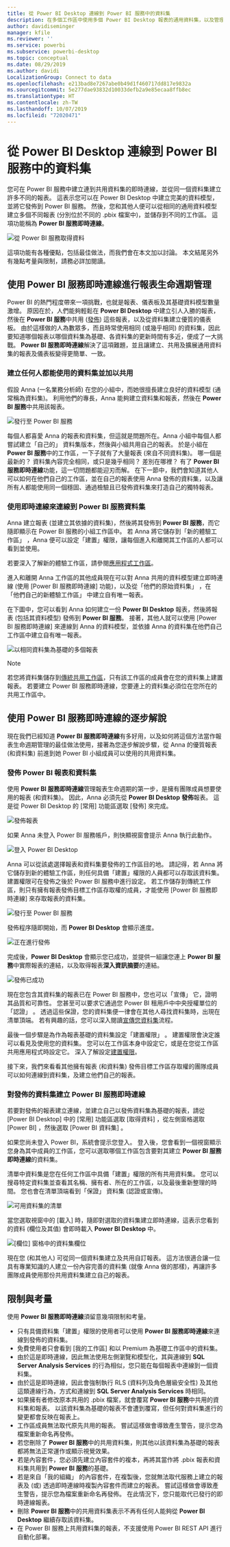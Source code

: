 ```yaml
---
title: 從 Power BI Desktop 連線到 Power BI 服務中的資料集
description: 在多個工作區中使用多個 Power BI Desktop 報表的通用資料集，以及管理報表生命週期
author: davidiseminger
manager: kfile
ms.reviewer: ''
ms.service: powerbi
ms.subservice: powerbi-desktop
ms.topic: conceptual
ms.date: 08/29/2019
ms.author: davidi
LocalizationGroup: Connect to data
ms.openlocfilehash: e213bad8e7267abe0b49d1f460717dd817e9832a
ms.sourcegitcommit: 5e277dae93832d10033defb2a9e85ecaa8ffb8ec
ms.translationtype: HT
ms.contentlocale: zh-TW
ms.lasthandoff: 10/07/2019
ms.locfileid: "72020471"
---
```

# <a name="connect-to-datasets-in-the-power-bi-service-from-power-bi-desktop"></a>從 Power BI Desktop 連線到 Power BI 服務中的資料集
您可在 Power BI 服務中建立連到共用資料集的即時連線，並從同一個資料集建立許多不同的報表。 這表示您可以在 Power BI Desktop 中建立完美的資料模型，並將它發佈到 Power BI 服務。 然後，您和其他人便可以從相同的通用資料模型建立多個不同報表 (分別位於不同的 .pbix 檔案中)，並儲存到不同的工作區。 這項功能稱為 **Power BI 服務即時連線**。

![從 Power BI 服務取得資料](media/desktop-report-lifecycle-datasets/report-lifecycle_01.png)

這項功能有各種優點，包括最佳做法，而我們會在本文加以討論。 本文結尾另外有幾點考量與限制，請務必詳加閱讀。

## <a name="using-a-power-bi-service-live-connection-for-report-lifecycle-management"></a>使用 Power BI 服務即時連線進行報表生命週期管理
Power BI 的熱門程度帶來一項挑戰，也就是報表、儀表板及其基礎資料模型數量激增。 原因在於，人們能夠輕鬆在 **Power BI Desktop** 中建立引人入勝的報表，然後在 **Power BI 服務**中共用 ([發佈](desktop-upload-desktop-files.md)) 這些報表，以及從資料集建立優質的儀表板。 由於這樣做的人為數眾多，而且時常使用相同 (或幾乎相同) 的資料集，因此要知道哪個報表以哪個資料集為基礎、各資料集的更新時間有多近，便成了一大挑戰。 **Power BI 服務即時連線**解決了這項難題，並且讓建立、共用及擴展通用資料集的報表及儀表板變得更簡單、一致。

### <a name="create-a-dataset-everyone-can-use-then-share-it"></a>建立任何人都能使用的資料集並加以共用
假設 Anna (一名業務分析師) 在您的小組中，而她很擅長建立良好的資料模型 (通常稱為資料集)。 利用他們的專長，Anna 能夠建立資料集和報表，然後在 **Power BI 服務**中共用該報表。

![發行至 Power BI 服務](media/desktop-report-lifecycle-datasets/report-lifecycle_02a.png)

每個人都喜愛 Anna 的報表和資料集，但這就是問題所在。Anna 小組中每個人都嘗試建立「自己的」  資料集版本，然後與小組共用自己的報表。 於是小組在 **Power BI 服務**中的工作區，一下子就有了大量報表 (來自不同資料集)。 哪一個是最新的？ 資料集內容完全相同，或只是幾乎相同？ 差別在哪裡？ 有了 **Power BI 服務即時連線**功能，這一切問題都能迎刃而解。 在下一節中，我們會知道其他人可以如何在他們自己的工作區，並在自己的報表使用 Anna 發佈的資料集，以及讓所有人都能使用同一個穩固、通過檢驗且已發佈資料集來打造自己的獨特報表。

### <a name="connect-to-a-power-bi-service-dataset-using-a-live-connection"></a>使用即時連線來連線到 Power BI 服務資料集
Anna 建立報表 (並建立其依據的資料集)，然後將其發佈到 **Power BI 服務**，而它隨即顯示在 Power BI 服務的小組工作區中。 若 Anna 將它儲存到「新的體驗工作區」  ，Anna 便可以設定「建置」權限，讓每個進入和離開其工作區的人都可以看到並使用。

若要深入了解新的體驗工作區，請參閱[應用程式工作區](service-new-workspaces.md)。

進入和離開 Anna 工作區的其他成員現在可以對 Anna 共用的資料模型建立即時連線 (使用 [Power BI 服務即時連線]  功能)，以及從「他們的原始資料集」  ，在「他們自己的新體驗工作區」  中建立自有唯一報表。

在下圖中，您可以看到 Anna 如何建立一份 **Power BI Desktop** 報表，然後將報表 (包括其資料模型) 發佈到 **Power BI 服務**。 接著，其他人就可以使用 [Power BI 服務即時連線]  來連線到 Anna 的資料模型，並依據 Anna 的資料集在他們自己工作區中建立自有唯一報表。

![以相同資料集為基礎的多個報表](media/desktop-report-lifecycle-datasets/report-lifecycle_03.png)

> [!NOTE]
> 若您將資料集儲存到[傳統共用工作區](service-create-workspaces.md)，只有該工作區的成員會在您的資料集上建置報表。 若要建立 Power BI 服務即時連線，您要連上的資料集必須位在您所在的共用工作區中。
> 
> 

## <a name="step-by-step-for-using-the-power-bi-service-live-connection"></a>使用 Power BI 服務即時連線的逐步解說
現在我們已經知道 **Power BI 服務即時連線**有多好用，以及如何將這個方法當作報表生命週期管理的最佳做法使用，接著為您逐步解說步驟，從 Anna 的優質報表 (和資料集) 前進到她 Power BI 小組成員可以使用的共用資料集。

### <a name="publish-a-power-bi-report-and-dataset"></a>發佈 Power BI 報表和資料集
使用 **Power BI 服務即時連線**管理報表生命週期的第一步，是擁有團隊成員想要使用的報表 (和資料集)。 因此，Anna 必須先從 **Power BI Desktop** **發佈**報表。 這是從 Power BI Desktop 的 [常用]  功能區選取 [發佈]  來完成。

![發佈報表](media/desktop-report-lifecycle-datasets/report-lifecycle_02a.png)

如果 Anna 未登入 Power BI 服務帳戶，則快顯視窗會提示 Anna 執行此動作。

![登入 Power BI Desktop](media/desktop-report-lifecycle-datasets/report-lifecycle_04.png)

Anna 可以從該處選擇報表和資料集要發佈的工作區目的地。 請記得，若 Anna 將它儲存到新的體驗工作區，則任何具備「建置」權限的人員都可以存取該資料集。 建置權限可在發佈之後於 Power BI 服務中進行設定。 若工作儲存到傳統工作區，則只有擁有報表發佈目標工作區存取權的成員，才能使用 [Power BI 服務即時連線]  來存取報表的資料集。

![發行至 Power BI 服務](media/desktop-report-lifecycle-datasets/report-lifecycle_05.png)

發佈程序隨即開始，而 **Power BI Desktop** 會顯示進度。

![正在進行發佈](media/desktop-report-lifecycle-datasets/report-lifecycle_06.png)

完成後，**Power BI Desktop** 會顯示您已成功，並提供一組讓您連上 **Power BI 服務**中實際報表的連結，以及取得報表**深入資訊摘要**的連結。

![發佈已成功](media/desktop-report-lifecycle-datasets/report-lifecycle_07.png)

現在您包含其資料集的報表已在 Power BI 服務中，您也可以「宣傳」  它，證明其品質和可靠性。 您甚至可以要求它通過您 Power BI 租用戶中中央授權單位的「認證」  。 透過這些保證，您的資料集便一律會在其他人尋找資料集時，出現在清單頂端。 若有興趣的話，您可以深入閱讀[宣傳您資料集](service-datasets-promote.md)流程。 

最後一個步驟是為作為報表基礎的資料集設定「建置權限」  。 建置權限會決定誰可以看見及使用您的資料集。 您可以在工作區本身中設定它，或是在您從工作區共用應用程式時設定它。 深入了解設定[建置權限](service-datasets-build-permissions.md)。

接下來，我們來看看其他擁有報表 (和資料集) 發佈目標工作區存取權的團隊成員可以如何連線到資料集，及建立他們自己的報表。

### <a name="establish-a-power-bi-service-live-connection-to-the-published-dataset"></a>對發佈的資料集建立 Power BI 服務即時連線
若要對發佈的報表建立連線，並建立自己以發佈資料集為基礎的報表，請從 [Power BI Desktop]  中的 [常用]  功能區選取 [取得資料]  ，從左側窗格選取 [Power BI]  ，然後選取 [Power BI 資料集]  。

如果您尚未登入 Power BI，系統會提示您登入。 登入後，您會看到一個視窗顯示您身為其中成員的工作區，您可以選取哪個工作區包含要對其建立 **Power BI 服務即時連線**的資料集。

清單中資料集是您在任何工作區中具備「建置」權限的所有共用資料集。 您可以搜尋特定資料集並查看其名稱、擁有者、所在的工作區，以及最後重新整理的時間。 您也會在清單頂端看到「保證」  資料集 (認證或宣傳)。 

![可用資料集的清單](media/desktop-report-lifecycle-datasets/desktop-select-shared-dataset.png)

當您選取視窗中的 [載入]  時，隨即對選取的資料集建立即時連線，這表示您看到的資料 (欄位及其值) 會即時載入 **Power BI Desktop** 中。

![[欄位] 窗格中的資料集欄位](media/desktop-report-lifecycle-datasets/report-lifecycle_10.png)

現在您 (和其他人) 可從同一個資料集建立及共用自訂報表。 這方法很適合讓一位具有專業知識的人建立一份內容完善的資料集 (就像 Anna 做的那樣)，再讓許多團隊成員使用那份共用資料集建立自己的報表。

## <a name="limitations-and-considerations"></a>限制與考量
使用 **Power BI 服務即時連線**須留意幾項限制和考量。

* 只有具備資料集「建置」權限的使用者可以使用 **Power BI 服務即時連線**來連線到發佈的資料集。 
* 免費使用者只會看到 [我的工作區] 和以 Premium 為基礎工作區中的資料集。
* 由於這是即時連線，因此無法使用左側瀏覽和模型化，其與連線到 **SQL Server Analysis Services** 的行為相似，您只能在每個報表中連線到一個資料集。
* 由於這是即時連線，因此會強制執行 RLS (資料列及角色層級安全性) 及其他這類連線行為，方式和連線到 **SQL Server Analysis Services** 時相同。
* 如果擁有者修改原本共用的 .pbix 檔案，就會覆寫 **Power BI 服務**中共用的資料集和報表。 以該資料集為基礎的報表不會遭到覆寫，但任何對資料集進行的變更都會反映在報表上。
* 工作區成員無法取代原先共用的報表。 嘗試這樣做會導致產生警告，提示您為檔案重新命名再發佈。
* 若您刪除了 **Power BI 服務**中的共用資料集，則其他以該資料集為基礎的報表都將無法正常運作或顯示視覺效果。
* 若是內容套件，您必須先建立內容套件的複本，再將其當作將 .pbix 報表和資料集共用到 **Power BI 服務**的基礎。
* 若是來自「我的組織」  的內容套件，在複製後，您就無法取代服務上建立的報表及 (或) 透過即時連線時複製內容套件而建立的報表。 嘗試這樣做會導致產生警告，提示您為檔案重新命名再發佈。 在此情況下，您只能取代已發行的即時連線報表。
* 刪除 **Power BI 服務**中的共用資料集表示不再有任何人能夠從 **Power BI Desktop** 繼續存取該資料集。
* 在 Power BI 服務上共用資料集的報表，不支援使用 Power BI REST API 進行自動化部署。

